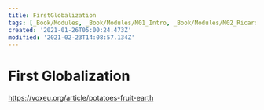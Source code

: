 ```yaml
---
title: FirstGlobalization
tags: [_Book/Modules, _Book/Modules/M01_Intro, _Book/Modules/M02_Ricardo]
created: '2021-01-26T05:00:24.473Z'
modified: '2021-02-23T14:08:57.134Z'
---
```


# First Globalization



https://voxeu.org/article/potatoes-fruit-earth
